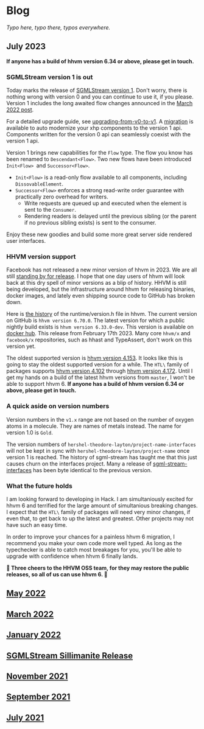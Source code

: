 # Blog

_Typo here, typo there, typos everywhere._

## July 2023

**If anyone has a build of hhvm version 6.34 or above, please get in touch.**

### SGMLStream version 1 is out

Today marks the release of [SGMLStream version 1](https://github.com/hershel-theodore-layton/sgml-stream/releases/tag/v1.0.0). Don't worry, there is nothing wrong with version 0 and you can continue to use it, if you please. Version 1 includes the long awaited flow changes announced in the [March 2022 post](https://github.com/hershel-theodore-layton/hershel-theodore-layton/blob/master/2022-03.md).

For a detailed upgrade guide, see [upgrading-from-v0-to-v1](https://github.com/hershel-theodore-layton/sgml-stream/blob/master/docs/upgrading-from-v0-to-v1.md). A [migration](https://github.com/hershel-theodore-layton/sgml-stream/blob/master/tests/migrations/UserElementMigration.hack) is available to auto modernize your xhp components to the version 1 api. Components written for the version 0 api can seamlessly coexist with the version 1 api.

Version 1 brings new capabilities for the `Flow` type. The flow you know has been renamed to `Descendant<Flow>`. Two new flows have been introduced `Init<Flow> `and `Successor<Flow>`.

 - `Init<Flow>` is a read-only flow available to all components, including `DissovableElement`.
 - `Successor<Flow>` enforces a strong read-write order guarantee with practically zero overhead for writers.
   - Write requests are queued up and executed when the element is sent to the `Consumer`.
   - Rendering readers is delayed until the previous sibling (or the parent if no previous sibling exists) is sent to the consumer.

Enjoy these new goodies and build some more great server side rendered user interfaces.

### HHVM version support

Facebook has not released a new minor version of hhvm in 2023. We are all still [standing by for release](https://hhvm.com/blog/2022/11/14/standby-for-release.html). I hope that one day users of hhvm will look back at this dry spell of minor versions as a blip of history. HHVM is still being developed, but the infrastructure around hhvm for releasing binaries, docker images, and lately even shipping source code to GitHub has broken down. 

Here is [the history](https://github.com/facebook/hhvm/commits/master/hphp/runtime/version.h) of the runtime/version.h file in hhvm. The current version on GitHub is `hhvm version 6.70.0`. The latest version for which a public nightly build exists is `hhvm version 6.33.0-dev`. This version is available on [docker hub](https://hub.docker.com/layers/hhvm/hhvm/2023.02.17/images/sha256-54683d5ca43b8bb3ca5ffd52cb5814e7dfad8ab5bb3eef9e7f9293aa1e728536). This release from February 17th 2023. Many core `hhvm/x` and `facebook/x` repositories, such as hhast and TypeAssert, don't work on this version yet.

The oldest supported version is [hhvm version 4.153](https://hhvm.com/blog/2022/03/17/hhvm-4.153.html). It looks like this is going to stay the oldest supported version for a while. The `HTL\` family of packages supports [hhvm version 4.102](https://hhvm.com/blog/2021/03/29/extending-hhvm-4.102-support.html) through [hhvm version 4.172](https://hhvm.com/blog/2022/11/02/hhvm-4.172.html). Until I get my hands on a build of the latest hhvm versions from `master`, I won't be able to support hhvm 6. **If anyone has a build of hhvm version 6.34 or above, please get in touch.**

### A quick aside on version numbers

Version numbers in the `v1.x` range are not based on the number of oxygen atoms in a molecule. They are names of metals instead. The name for version 1.0 is `Gold`.

The version numbers of `hershel-theodore-layton/project-name-interfaces` will not be kept in sync with `hershel-theodore-layton/project-name` once version 1 is reached. The history of sgml-stream has taught me that this just causes churn on the interfaces project. Many a release of [sgml-stream-interfaces](https://github.com/hershel-theodore-layton/sgml-stream-interfaces/releases) has been byte identical to the previous version.

### What the future holds

I am looking forward to developing in Hack. I am simultaniously excited for hhvm 6 and terrified for the large amount of simultanious breaking changes. I expect that the `HTL\` family of packages will need very minor changes, if even that, to get back to up the latest and greatest. Other projects may not have such an easy time.

In order to improve your chances for a painless hhvm 6 migration, I recommend you make your own code more well typed. As long as the typechecker is able to catch most breakages for you, you'll be able to upgrade with confidence when hhvm 6 finally lands.

**🌻 Three cheers to the HHVM OSS team, for they may restore the public releases, so all of us can use hhvm 6. 🌻**

## [May 2022](https://github.com/hershel-theodore-layton/hershel-theodore-layton/blob/master/2022-05.md)
## [March 2022](https://github.com/hershel-theodore-layton/hershel-theodore-layton/blob/master/2022-03.md)
## [January 2022](https://github.com/hershel-theodore-layton/hershel-theodore-layton/blob/master/2022-01.md)
## [SGMLStream Sillimanite Release](https://github.com/hershel-theodore-layton/hershel-theodore-layton/blob/master/2022-release-announcement-sgml-stream-sillimanite.md)
## [November 2021](https://github.com/hershel-theodore-layton/hershel-theodore-layton/blob/master/2021-11.md)
## [September 2021](https://github.com/hershel-theodore-layton/hershel-theodore-layton/blob/master/2021-09.md)
## [July 2021](https://github.com/hershel-theodore-layton/hershel-theodore-layton/blob/master/2021-07.md)
